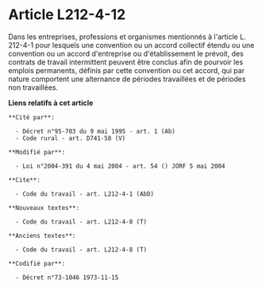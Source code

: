 # Article L212-4-12

Dans les entreprises, professions et organismes mentionnés à l'article L. 212-4-1 pour lesquels une convention ou un accord
collectif étendu ou une convention ou un accord d'entreprise ou d'établissement le prévoit, des contrats de travail
intermittent peuvent être conclus afin de pourvoir les emplois permanents, définis par cette convention ou cet accord, qui
par nature comportent une alternance de périodes travaillées et de périodes non travaillées.

**Liens relatifs à cet article**

	**Cité par**:

	  - Décret n°95-703 du 9 mai 1995 - art. 1 (Ab)
	  - Code rural - art. D741-58 (V)

	**Modifié par**:

	  - Loi n°2004-391 du 4 mai 2004 - art. 54 () JORF 5 mai 2004

	**Cite**:

	  - Code du travail - art. L212-4-1 (AbD)

	**Nouveaux textes**:

	  - Code du travail - art. L212-4-8 (T)

	**Anciens textes**:

	  - Code du travail - art. L212-4-8 (T)

	**Codifié par**:

	  - Décret n°73-1046 1973-11-15
